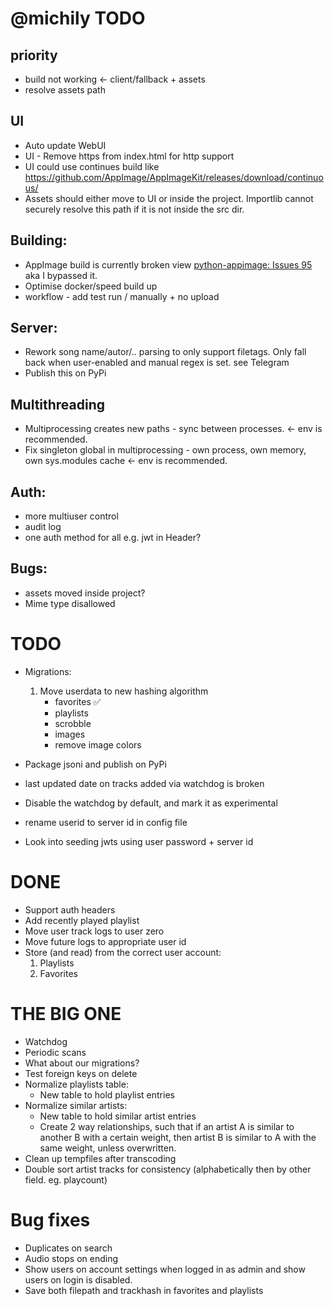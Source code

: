 # @michily TODO

## priority
* build not working <- client/fallback + assets
* resolve assets path

## UI
* Auto update WebUI
* UI - Remove https from index.html for http support
* UI could use continues build like https://github.com/AppImage/AppImageKit/releases/download/continuous/
* Assets should either move to UI or inside the project. Importlib cannot securely resolve this path if it is not inside the src dir.

## Building:
* AppImage build is currently broken view [python-appimage: Issues 95](https://github.com/niess/python-appimage/issues/94) aka I bypassed it.
* Optimise docker/speed build up
* workflow - add test run / manually + no upload

## Server:
* Rework song name/autor/.. parsing to only support filetags. Only fall back when user-enabled and manual regex is set. see Telegram
* Publish this on PyPi

## Multithreading
* Multiprocessing creates new paths - sync between processes. <- env is recommended.
* Fix singleton global in multiprocessing - own process, own memory, own sys.modules cache <- env is recommended.

## Auth:
* more multiuser control
* audit log
* one auth method for all e.g. jwt in Header?

## Bugs:
* assets moved inside project?
* Mime type disallowed


# TODO

- Migrations:

  1. Move userdata to new hashing algorithm
     - favorites ✅
     - playlists
     - scrobble
     - images
     - remove image colors

- Package jsoni and publish on PyPi
- last updated date on tracks added via watchdog is broken
- Disable the watchdog by default, and mark it as experimental
- rename userid to server id in config file
- Look into seeding jwts using user password + server id


<!-- CHECKPOINT -->
<!-- ALBUM PAGE! -->

# DONE

- Support auth headers
- Add recently played playlist
- Move user track logs to user zero
- Move future logs to appropriate user id
- Store (and read) from the correct user account:
  1. Playlists
  2. Favorites

# THE BIG ONE

- Watchdog
- Periodic scans
- What about our migrations?
- Test foreign keys on delete
- Normalize playlists table:
  - New table to hold playlist entries
- Normalize similar artists:
  - New table to hold similar artist entries
  - Create 2 way relationships, such that if an artist A is similar to another B with a certain weight,
    then artist B is similar to A with the same weight, unless overwritten.
- Clean up tempfiles after transcoding
- Double sort artist tracks for consistency (alphabetically then by other field. eg. playcount)

# Bug fixes

- Duplicates on search
- Audio stops on ending
- Show users on account settings when logged in as admin and show users on login is disabled.
- Save both filepath and trackhash in favorites and playlists
